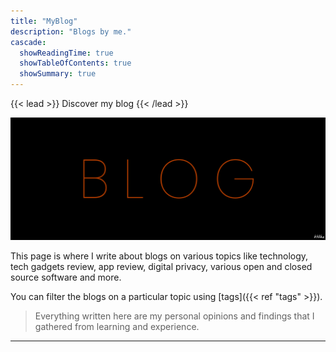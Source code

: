 ```yaml
---
title: "MyBlog"
description: "Blogs by me."
cascade:
  showReadingTime: true
  showTableOfContents: true
  showSummary: true
---
```


{{< lead >}}
Discover my blog 
{{< /lead >}}

![image with 'BLOG'text](blog.png)

This page is where I write about blogs on various topics like technology, tech gadgets review, app review, digital privacy, various open and closed source software and more.

You can filter the blogs on a particular topic using [tags]({{< ref "tags" >}}).

>Everything written here are my personal opinions and findings that I gathered from learning and experience.

---